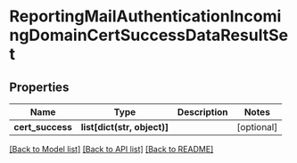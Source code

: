 # ReportingMailAuthenticationIncomingDomainCertSuccessDataResultSet

## Properties
Name | Type | Description | Notes
------------ | ------------- | ------------- | -------------
**cert_success** | **list[dict(str, object)]** |  | [optional] 

[[Back to Model list]](../README.md#documentation-for-models) [[Back to API list]](../README.md#documentation-for-api-endpoints) [[Back to README]](../README.md)

